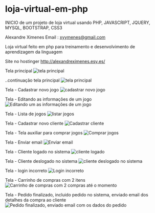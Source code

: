 # loja-virtual-em-php

INICIO de um projeto de loja virtual usando PHP, JAVASCRIPT, JQUERY, MYSQL, BOOTSTRAP, CSS3

Alexandre Ximenes Email : xyymenes@gmail.com

<p>Loja virtual feito em php para treinamento e desenvolvimento de aprendizagem da linguagem</p>
Site no hostinger <a href="http://alexandreximenes.esy.es/"> http://alexandreximenes.esy.es/ </a>

<p>
  Tela principal
 <img src="https://github.com/alexandreximenes/loja-virtual-em-php/blob/master/sistemavendas/print-telas/1.PNG" alt="tela principal">
</p>
<p>
  ..continuação tela principal
   <img src="https://github.com/alexandreximenes/loja-virtual-em-php/blob/master/sistemavendas/print-telas/2.PNG" alt="tela principal">
</p>
<p>
  Tela - Cadastrar novo jogo
  <img src="https://github.com/alexandreximenes/loja-virtual-em-php/blob/master/sistemavendas/print-telas/3.PNG" alt="cadastrar novo jogo">
</p>
<p>
    Tela - Editando as informações de um jogo
    <img src="https://github.com/alexandreximenes/loja-virtual-em-php/blob/master/sistemavendas/print-telas/6.PNG" alt="Editando um as informações de um jogo">
</p>
<p>
    Tela - Lista de jogos
  <img src="https://github.com/alexandreximenes/loja-virtual-em-php/blob/master/sistemavendas/print-telas/4.PNG" alt="listar jogos">
</p>
<p>
    Tela - Cadastrar novo cliente
    <img src="https://github.com/alexandreximenes/loja-virtual-em-php/blob/master/sistemavendas/print-telas/5.PNG" alt="Cadastrar cliente">
</p>
<p>
    Tela - Tela auxiliar para comprar jogos
    <img src="https://github.com/alexandreximenes/loja-virtual-em-php/blob/master/sistemavendas/print-telas/6.PNG" alt="Comprar jogos">
</p>
<p>
    Tela - Enviar email
    <img src="https://github.com/alexandreximenes/loja-virtual-em-php/blob/master/sistemavendas/print-telas/7.PNG" alt="Enviar email">
</p>
<p>
    Tela - Cliente logado no sistema
    <img src="https://github.com/alexandreximenes/loja-virtual-em-php/blob/master/sistemavendas/print-telas/8.PNG" alt="cliente logado">
</p>
<p>
    Tela - Cliente deslogado no sistema
    <img src="https://github.com/alexandreximenes/loja-virtual-em-php/blob/master/sistemavendas/print-telas/9.PNG" alt="cliente deslogado no sistema">
</p>
<p>
    Tela - login incorreto
    <img src="https://github.com/alexandreximenes/loja-virtual-em-php/blob/master/sistemavendas/print-telas/10.PNG" alt="Login incorreto">
</p>
<p>
    Tela - Carrinho de compras com 2 itens 
    <img src="https://github.com/alexandreximenes/loja-virtual-em-php/blob/master/sistemavendas/print-telas/12.PNG" alt="Carrinho de compras com 2 compras até o momento">
</p>
<p>
    Tela - Pedido finalizado, incluido pedido no sistema, enviado email dos detalhes da compra ao cliente
    <img src="https://github.com/alexandreximenes/loja-virtual-em-php/blob/master/sistemavendas/print-telas/13.PNG" alt="Pedido finalizado, enviado email com os dados do pedido">
</p>
